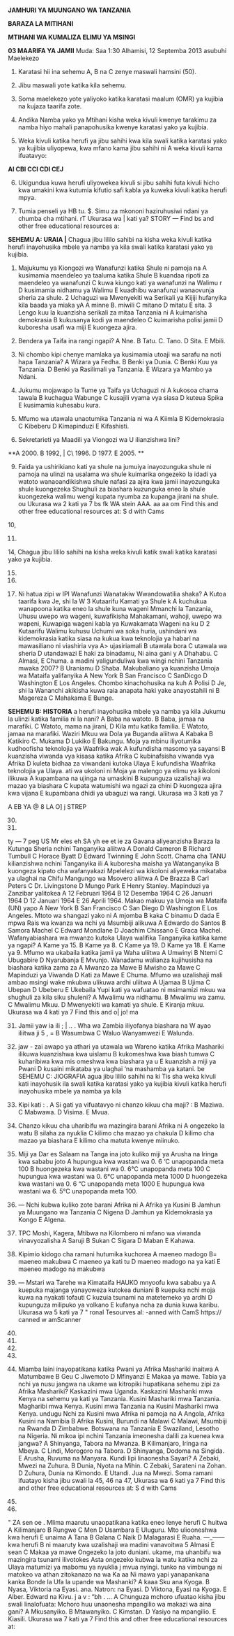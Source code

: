 **JAMHURI YA MUUNGANO WA TANZANIA**

**BARAZA LA MITIHANI**

**MTIHANI WA KUMALIZA ELIMU YA MSINGI**

**03 MAARIFA YA JAMII**
Muda: Saa 1:30 Alhamisi, 12 Septemba 2013 asubuhi
Maelekezo

1. Karatasi hii ina sehemu A, B na C zenye maswali hamsini (50).

2. Jibu maswali yote katika kila sehemu.

3. Soma maelekezo yote yaliyoko katika karatasi maalum (OMR) ya kujibia na kujaza taarifa zote.

3. Andika Namba yako ya Mtihani kisha weka kivuli kwenye tarakimu za namba hiyo mahali panapohusika kwenye karatasi yako ya kujibia.

53. Weka kivuli katika herufi ya jibu sahihi kwa kila swali katika karatasi yako ya kujibia uliyopewa, kwa mfano kama jibu sahihi ni A weka kivuli kama ifuatavyo:

**AI CBI CCI CDI CEJ**

6. Ukigundua kuwa herufi uliyowekea kivuli si jibu sahihi futa kivuli hicho kwa umakini kwa kutumia kifutio safi kabla ya kuweka kivuli katika herufi mpya.

7. Tumia penseli ya HB tu.
$. Simu za mkononi haziruhusiwi ndani ya chumba cha mtihani.
rT
Ukurasa wa | kati ya?
STORY
— Find bs and other free educational resources a:

**SEHEMU A: URAIA |**
Chagua jibu lililo sahibi na kisha weka kivuli katika herufi inayohusika mbele ya namba ya kila swali katika karatasi yako ya kujibia.

1. Majukumu ya Kiongozi wa Wanafunzi katika Shule ni pamoja na
   A kusimamia maendeleo ya taaluma katika Shule
   B kuandaa ripoti za maendeleo ya wanafunzi
   C kuwa kiungo kati ya wanafunzi na Walimu r
   D kusimamia nidhamu ya Walimu
   E kuadhibu wanafunzi wanaovunja sheria za shule.
2 Uchaguzi wa Mwenyekiti wa Serikali ya Kijiji hufanyika kila baada ya miaka yA A minne B. miwili C mitano D mitatu E sita.
3 Lengo kuu la kuanzisha serikali za mitaa Tanzania ni
   A kuimarisha demokrasia B kukusanya kodi ya maendeleo
   C kuimarisha polisi jamii D kuboresha usafi wa miji
   E kuongeza ajira.

4. Bendera ya Taifa ina rangi ngapi?
   A Nne. B Tatu. C. Tano. D Sita. E Mbili.

5. Ni chombo kipi chenye mamlaka ya kusimamia utoaji wa sarafu na noti hapa Tanzania?
   A Wizara ya Fedha. B Benki ya Dunia.
   C Benki Kuu ya Tanzania. D Benki ya Rasilimali ya Tanzania.
   E Wizara ya Mambo ya Ndani.

6. Jukumu mojawapo la Tume ya Taifa ya Uchaguzi ni
   A kukosoa chama tawala B kuchagua Wabunge
   C kusajili vyama vya siasa D kuteua Spika
   E kusimamia kuhesabu kura.

7. Mfumo wa utawala unaotumika Tanzania ni wa
   A Kiimla B Kidemokrasia
   C Kibeberu D Kimapinduzi
   E Kifashisti.

8. Sekretarieti ya Maadili ya Viongozi wa U ilianzishwa lini?

**A 2000. B 1992, | C\ 1996. D 1977. E 2005. **

9. Faida ya ushirikiano kati ya shule na jumuiya inayozunguka shule ni pamoja na ulinzi na usalama wa shule kuimarika ongezeko la idadi ya watoto wanaoandikishwa shule nafasi za ajira kwa jamii inayozunguka shule kuongezeka
Shughuli za biashara kuzunguka eneo la shule kuongezeka walimu wengi kupata nyumba za kupanga jirani na shule.
ou
Ukurasa wa 2 kati ya 7
bs fk WA stein AAA. aa aa om
Find this and other free educational resources at: S d with Cams

10,

11. 
14,
Chagua jibu lililo sahihi na kisha weka kivuli katik swali katika karatasi yako ya kujibia.

15.

16.

17. Ni hatua zipi w
IPI Wanafunzi Wanatakiw
Wwandowatilia shaka?
   A Kutoa taarifa kwa Je, shi la W
3 Kutaarifu Kamati ya Shule k
   A kuchukua wanapoona katika eneo la shule kuna wageni
Mmanchi la Tanzania,
Uhusu uwepo wa wageni,
kuwafikisha Mahakamani,
wahoji,
uwepo wa wapeni,
Kuwapiga wageni kabla ya
Kuwakamata Wageni na ku
D
2 Kutaarifu Walimu kuhusu
Uchumi wa soka huria, ushindani wa kidemokrasia katika siasa na kukua kwa teknolojia ya habari na mawasiliano ni viashiria vya
A> ujasiriamali B
utawala bora C utawala wa sheria
   D utandawazi E
haki za binadamu,
Ni aina gani y
   A Dhahabu.
   C Almasi,
   E Chuma.
a madini yaligunduliwa kwa wingi nchini Tanzania mwaka 2007?
   B Uraniamu
   D Shaba.
Makubaliano ya kuanzisha Umoja wa Mataifa yalifanyika
   A New York B San Francisco C SanDicgo D Washington E Los Angeles.
Chombo kinachohusika na kuh
   A Polisi
   D Je, shi la Wananchi akikisha kuwa raia anapata haki yake anayostahili ni
   B Magereza C Mahakama
   E Bunge.

**SEHEMU B: HISTORIA**
a herufi inayohusika mbele ya namba ya kila
Jukumu la ulinzi katika familia ni la nani?
   A Baba na watoto. B Baba, jamaa na marafiki.
   C Watoto, mama na jirani, D Kila mtu katika familia.
   E Watoto, jamaa na marafiki.
Waziri Mkuu wa Dola ya Buganda aliitwa
   A Kabaka B Katikiro C. Mukama D Lukiko E Bakungu.
Moja ya mbinu iliyotumika kudhoofisha teknolojia ya Waafrika wak
   A kufundisha masomo ya sayansi
   B kuanzisha viwanda vya kisasa katika Afrika
   C kubinafsisha viwanda vya Afrika
   D kuleta bidhaa za viwandani kutoka Ulaya
   E kufundisha Waafrika teknolojia ya Ulaya.
ati wa ukoloni ni
Moja ya malengo ya elimu ya kikoloni ilikuwa
   A kupambana na ujinga na umaskini B kupunguza uzalishaji wa mazao ya biashara
   C kupata watumishi wa ngazi za chini D kuongeza ajira kwa vijana
   E kupambana dhidi ya ubaguzi wa rangi.
Ukurasa wa 3 kati ya 7

A
EB
YA
@
8
LA
O]
j
STREP

30.

19. 
ty
—
7 peg US Mr eles eh SA yh ee et ie za
Gavana aliyeanzisha Baraza la Kutunga Sheria nchini Tanganyika aliitwa
   A Donald Cameron B Richard Tumbull
   C Horace Byatt D Edward Twinning
   E John Scott.
Chama cha TANU kilianzishwa nchini Tanganyika ili
   A kuboresha maisha ya Watanganyika B kuongeza kipato cha wafanyakazi
Mpelelezi wa kikoloni aliyeweka mikataba ya ulaghai na Chifu Mangungo wa Msovero aliitwa
   A De Brazza B Carl Peters C Dr. Livingstone
   D Mungo Park E Henry Stanley.
Mapinduzi ya Zanzibar yalitokea
   A 12 Februari 1964 B 12 Desemba 1964 C 26 Januari 1964
   D 12 Januari 1964 E 26 Aprili 1964. Makao makuu ya Umoja wa Mataifa (UN) yapo
   A New York B San Francisco C San Diego
   D Washington E Los Angeles.
Mtoto wa shangazi yako ni
   A mjomba B kaka C binamu D dada E mpwa
Rais wa kwanza wa nchi ya Msumbiji alikuwa
   A Edwardo do Santos B Samora Machel C Edward Mondlane
   D Joachim Chissano E Graca Machel.
Wafanyabiashara wa mwanzo kutoka Ulaya walifika Tanganyika katika kame ya ngapi?
   A Kame ya 15. B Kame ya 8. C Kame ya 19. D Kame ya 18. E Kame ya 9. Mfumo wa ukabaila katika jamii ya Waha uliitwa
   A Umwinyi B Ntemi C Ubugabire D Nyarubanja E Mvunjo.
Wanadamu walianza kujihusisha na biashara katika zama za
   A Mwanzo za Mawe B Mwisho za Mawe
   C Mapinduzi ya Viwanda D Kati za Mawe
   E Chuma.
Mfumo wa uzalishaji mali ambao msingi wake mkubwa ulikuwa ardhi uliitwa
   A Ujamaa B Ujima C Ubepan D Ubeberu E Ukebaila
Yupi kati ya wafuatao ni msimamizi mkuu wa shughuli za kila siku shuleni?
   A Mwalimu wa nidhamu. B Mwalimu wa zamu.
   C Mwalimu Mkuu. D Mwenyekiti wa kamati ya shule.
   E Kiranja mkuu.
Ukurasa wa 4 kati ya 7
Find this and o| jo! ma

31. Jamii yaw ia ili ; | ..
. Wha wa Zambia iliyofanya biashara na W ayao iliitwa ji
5 , = B Wasumbwa C Waluo
Wanyamwezi E Walunda.

32. jaw -
zai awapo ya athari ya utawala wa Wareno katika Afrika Mashariki ilikuwa kuanzishwa kwa uislamu B kukomeshwa kwa biash tumwa
   C kuharibiwa kwa mis omeshwa kwa biashara ya u
   E kuanzish a miji ya Pwani D kusaini mikataba ya ulaghai
‘na mashamba ya katani.
be SEHEMU C: JIOGRAFIA
agua jibu lililo sahihi na ki
Tis sha weka kivuli kati inayohusik ila swali katika karatasi yako ya kujibia kivuli katika herufi inayohusika mbele ya namba ya kila

33. Kipi kati : .
   A Si gati ya vifuatavyo ni chanzo kikuu cha maji?
: B Maziwa.
   C Mabwawa. D Visima.
   E Mvua.

34. Chanzo kikuu cha uharibifu wa mazingira barani Afrika ni
   A ongezeko la watu B silaha za nyuklia
   C kilimo cha mazao ya chakula D kilimo cha mazao ya biashara
   E kilimo cha matuta kwenye miinuko.

35. Miji ya Dar es Salaam na Tanga ina joto kuliko miji ya Arusha na Iringa kwa sababu joto
   A hupungua kwa wastani wa 0. 6 ‘C unapopanda meta 100
   B huongezeka kwa wastani wa 0. 6°C unapopanda meta 100
   C hupungua kwa wastani wa 0. 6°C unapopanda meta 1000
   D huongezeka kwa wastani wa 0. 6 “C unapopanda meta 1000
   E hupungua kwa wastani wa 6. 5°C unapopanda meta 100.

36. — Nchi kubwa kuliko zote barani Afrika ni
   A Afrika ya Kusini B Jamhun ya Muungano wa Tanzania
   C Nigena D Jamhun ya Kidemokrasia ya Kongo
   E Algena.

37. TPC Moshi, Kagera, Mtibwa na Kilombero ni mfano wa viwanda vinavyozalisha
   A Saruji B Sukan C Sigara D Maban E Kahawa.

38. Kipimio kidogo cha ramani hutumika kuchorea
   A maeneo madogo B= maeneo makubwa
   C maeneo ya kati tu D maeneo madogo na ya kati
   E maeneo madogo na makubwa

39. — Mstari wa Tarehe wa Kimataifa HAUKO mnyoofu kwa sababu ya
   A kuepuka majanga yanayoweza kutokea duniani
   B kuepuka nchi moja kuwa na nyakati tofauti
   C kuzuia tsunami na matetemeko ya ardhi
   D kupunguza milipuko ya volkano
   E kufanya ncha za dunia kuwa karibu.
Ukurasa wa 5 kati ya 7
" ronal Tesourves al: -anned with CamS
https:// canned w amScanner

40.

41.

42.

43.

44. Miamba laini inayopatikana katika Pwani ya Afrika Mashariki inaitwa
   A Matumbawe B Geu C Jiwemoto D Mfinyanzi E Makaa ya mawe.
Tabia ya nchi ya nusu jangwa na ukame wa kitropiki hupatikana sehemu zipi za Afrika
Mashariki?
Kaskazini mwa Uganda.
Kaskazini Mashanki mwa Kenya na sehemu ya kati ya Tanzania.
Kusini Mashariki mwa Tanzania.
Magharibi mwa Kenya.
Kusini mwa Tanzania na Kusini Mashariki mwa Kenya.
undugu
Nchi za Kusini mwa Afrika ni pamoja na
   A Angola, Afrika Kusini na Namibia B Afrika Kusini, Burundi na Malawi
   C Malawi, Msumbiji na Rwanda D Zimbabwe. Botswana na Tanzania
   E Swaziland, Lesotho na Nigeria.
Ni mikoa ipi nchini Tanzania imeonesha dalili za kuenea kwa jangwa?
   A Shinyanga, Tabora na Mwanza. B Kilimanjaro, Iringa na Mbeya.
   C Lindi, Morogoro na Tabora. D Shinyanga, Dodoma na Singida.
   E Arusha, Ruvuma na Manyara.
Kundi lipi linaonesha Sayari?
   A Zebaki, Mwezi na Zuhura. B Dunia, Nyota na Mihin.
   C Zebaki, Sarateni na Zohan. D Zuhura, Dunia na Kimondo.
   E Utandi. Jua na Mwezi.
Soma ramani ifuatayo kisha jibu swali la 45, 46 na 47,
Ukurasa wa 6 kati ya 7
Find this and other free educational resources at: S d with Cams

45.

49. 
" ZA sen oe .
Mlima maarutu unaopatikana katika eneo lenye herufi C huitwa
   A Kilimanjaro B Rungwe C Men D Usambara E Uluguru.
Mto uliooneshwa kwa herufi E unaima
   A Tana B Galana C Naik D Malagarasi E Ruaha.
—_—— kwa herufi B ni maaruty kwa uzalishaji wa madini vanavoitwa
5 Almasi E sean C Makaa ya mawe
Ongezeko la joto duniani. ukame, ma uhanbifu wa mazingira tsunami ilivotokes Asta ongezeko kubwa la watu katika nchi za Ulaya matumizi ya mabomu ya nyuklia j mvua nyingi.
tunko na vimbunga ni matokeo va athan zitokanazo na wa Ka aa
Ni mawa yapi yanapankana kanka Bonde la Ufa la upande wa Mashanki?
   A kaaa Sku ana Kyoga. B Nyasa, Viktoria na Eyasi.
ana. Natron: na Eyasi. D Viktona, Eyasi na Kyoga.
   E Alber. Edward na Kivu. j a v : “bh . ... A
Chunguza mchoro ufuatao kisha jibu swali linalofuata:
Mchoro huu unaonesha mpangilio wa makazi wa aina gani?
   A Mkusanyiko. B Mtawanyiko. C Kimstan.
   D Yasiyo na mpangilio. E Kiasili.
Ukurasa wa 7 kati ya 7
Find this and other free educational resources at: